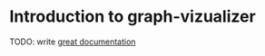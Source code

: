 # Introduction to graph-vizualizer

TODO: write [great documentation](http://jacobian.org/writing/what-to-write/)
